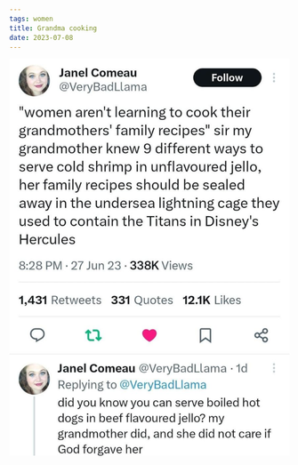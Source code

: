 ```yaml
---
tags: women
title: Grandma cooking
date: 2023-07-08
---
```




![grandma.jpeg](https://raw.githubusercontent.com/muneer78/muneer78.github.io/master/images/grandma.jpeg)
        